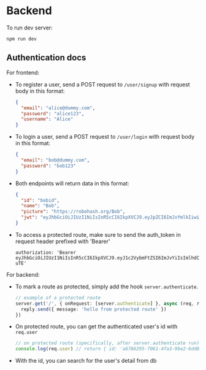 # Backend

To run dev server:

```
npm run dev
```

## Authentication docs

For frontend:

- To register a user, send a POST request to `/user/signup` with request body in this format:
  ```json
  {
    "email": "alice@dummy.com",
    "password": "alice123",
    "username": "Alice"
  }
  ```
- To login a user, send a POST request to `/user/login` with request body in this format:
  ```json
  {
    "email": "bob@dummy.com",
    "password": "bob123"
  }
  ```
- Both endpoints will return data in this format:
  ```json
  {
    "id": "bobid",
    "name": "Bob",
    "picture": "https://robohash.org/Bob",
    "jwt": "eyJhbGciOiJIUzI1NiIsInR5cCI6IkpXVCJ9.eyJpZCI6ImJvYmlkIiwiaWF0IjoxNjc5MTQ2MTU0fQ.c0N0BqMXndH7iQDa8kNtUPy349aRjOzCxRMRbJKeoFI"
  }
  ```
- To access a protected route, make sure to send the auth_token in request header prefixed with 'Bearer'
  ```
  authorization: 'Bearer eyJhbGciOiJIUzI1NiIsInR5cCI6IkpXVCJ9.eyJ1c2VybmFtZSI6ImJvYiIsImlhdCI6MTY3OTEzNjE4Nn0.3TZKiauRcTErc9w6xRkMoLCdGn7Ojbo3_jLU0MB-uTE'
  ```

For backend:

- To mark a route as protected, simply add the hook `server.authenticate`.
  ```ts
  // example of a protected route
  server.get('/', { onRequest: [server.authenticate] }, async (req, reply) => {
    reply.send({ message: 'hello from protected route' })
  })
  ```
- On protected route, you can get the authenticated user's id with `req.user`
  ```ts
  // on protected route (specifically, after server.authenticate run)
  console.log(req.user) // return { id: 'a6786295-7061-4fa3-9be2-6dd8515078e6', iat: 1679146966 }
  ```
- With the id, you can search for the user's detail from db
